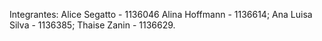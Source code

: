 Integrantes: 
Alice Segatto - 1136046
Alina Hoffmann - 1136614;
Ana Luisa Silva - 1136385;
Thaise Zanin - 1136629.
